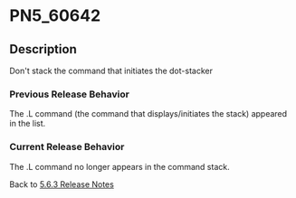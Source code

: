 # PN5_60642

<PageHeader />

## Description

Don't stack the command that initiates the dot-stacker

### Previous Release Behavior

The .L command (the command that displays/initiates the stack) appeared in the list.

### Current Release Behavior

The .L command no longer appears in the command stack.

Back to [5.6.3 Release Notes](./../README.md)

<PageFooter />
